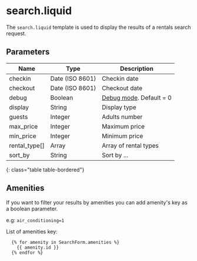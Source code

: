 # search.liquid

The `search.liquid` template is used to display the results of a rentals search request.

## Parameters

Name          | Type            | Description
--------------|-----------------|------------
checkin       | Date (ISO 8601) | Checkin date
checkout      | Date (ISO 8601) | Checkout date
debug         | Boolean         | [Debug mode](introduction/index.html). Default = 0
display       | String          | Display type
guests        | Integer         | Adults number
max_price     | Integer         | Maximum price
min_price     | Integer         | Minimum price
rental_type[] | Array           | Array of rental types
sort_by       | String          | Sort by ...
{: class="table table-bordered"}

## Amenities

If you want to filter your results by amenities you can add amenity's key as a boolean parameter.

e.g: `air_conditioning=1`

List of amenities key:

~~~ liquid
  {% for amenity in SearchForm.amenities %}
    {{ amenity.id }}
  {% endfor %}
~~~
